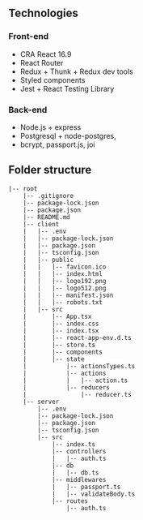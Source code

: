 ## Technologies

### Front-end

- CRA React 16.9
- React Router
- Redux + Thunk + Redux dev tools
- Styled components
- Jest + React Testing Library

### Back-end

- Node.js + express
- Postgresql + node-postgres,
- bcrypt, passport.js, joi

## Folder structure

```
|-- root
    |-- .gitignore
    |-- package-lock.json
    |-- package.json
    |-- README.md
    |-- client
    |   |-- .env
    |   |-- package-lock.json
    |   |-- package.json
    |   |-- tsconfig.json
    |   |-- public
    |   |   |-- favicon.ico
    |   |   |-- index.html
    |   |   |-- logo192.png
    |   |   |-- logo512.png
    |   |   |-- manifest.json
    |   |   |-- robots.txt
    |   |-- src
    |       |-- App.tsx
    |       |-- index.css
    |       |-- index.tsx
    |       |-- react-app-env.d.ts
    |       |-- store.ts
    |       |-- components
    |       |-- state
    |           |-- actionsTypes.ts
    |           |-- actions
    |           |   |-- action.ts
    |           |-- reducers
    |               |-- reducer.ts
    |-- server
        |-- .env
        |-- package-lock.json
        |-- package.json
        |-- tsconfig.json
        |-- src
            |-- index.ts
            |-- controllers
            |   |-- auth.ts
            |-- db
            |   |-- db.ts
            |-- middlewares
            |   |-- passport.ts
            |   |-- validateBody.ts
            |-- routes
                |-- auth.ts
```
